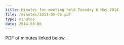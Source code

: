 ```yaml
---
title: Minutes for meeting held Tuesday 6 May 2014
file: /minutes/2014-05-06.pdf
type: minutes
date: 2014-05-06
---
```


PDF of minutes linked below.

